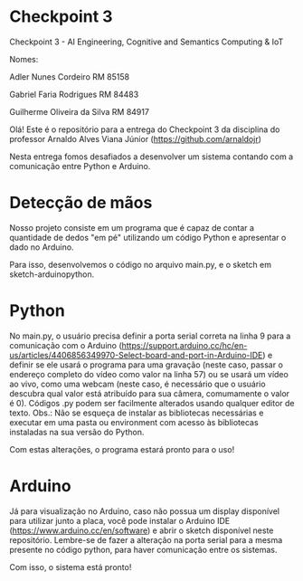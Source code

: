 # Checkpoint 3
Checkpoint 3 - AI Engineering, Cognitive and Semantics Computing & IoT

Nomes:

Adler Nunes Cordeiro RM 85158

Gabriel Faria Rodrigues RM 84483

Guilherme Oliveira da Silva RM 84917

Olá! Este é o repositório para a entrega do Checkpoint 3 da disciplina do professor Arnaldo Alves Viana Júnior (https://github.com/arnaldojr)

Nesta entrega fomos desafiados a desenvolver um sistema contando com a comunicação entre Python e Arduino.

# Detecção de mãos

Nosso projeto consiste em um programa que é capaz de contar a quantidade de dedos "em pé" utilizando um código Python e apresentar o dado no Arduino.

Para isso, desenvolvemos o código no arquivo main.py, e o sketch em sketch-arduinopython.

# Python

No main.py, o usuário precisa definir a porta serial correta na linha 9 para a comunicação com o Arduino (https://support.arduino.cc/hc/en-us/articles/4406856349970-Select-board-and-port-in-Arduino-IDE) e definir se ele usará o programa para uma gravação (neste caso, passar o endereço completo do vídeo como valor na linha 57) ou se usará um vídeo ao vivo, como uma webcam (neste caso, é necessário que o usuário descubra qual valor está atribuído para sua câmera, comumamente o valor é 0). Códigos .py podem ser facilmente alterados usando qualquer editor de texto. Obs.: Não se esqueça de instalar as bibliotecas necessárias e executar em uma pasta ou environment com acesso às bibliotecas instaladas na sua versão do Python.

Com estas alterações, o programa estará pronto para o uso!

# Arduino

Já para visualização no Arduino, caso não possua um display disponível para utilizar junto a placa, você pode instalar o Arduino IDE (https://www.arduino.cc/en/software) e abrir o sketch disponível neste repositório. Lembre-se de fazer a alteração na porta serial para a mesma presente no código python, para haver comunicação entre os sistemas.

Com isso, o sistema está pronto!
